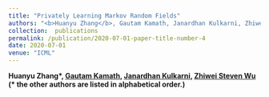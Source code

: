 ```yaml
---
title: "Privately Learning Markov Random Fields"
authors: "<b>Huanyu Zhang</b>, Gautam Kamath, Janardhan Kulkarni, Zhiwei Steven Wu, accepted by <b>ICML 2020</b>"
collection:  publications
permalink: /publication/2020-07-01-paper-title-number-4
date: 2020-07-01
venue: "ICML"
---
```



<b>Huanyu Zhang*<b>, [Gautam Kamath](http://www.gautamkamath.com/), [Janardhan Kulkarni](https://users.cs.duke.edu/~kulkarni/), [Zhiwei Steven Wu](https://zstevenwu.com/) (* the other authors are listed in alphabetical order.)
